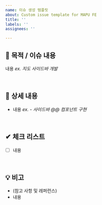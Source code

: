 ```yaml
---
name: 이슈 생성 템플릿
about: Custom issue template for MAPU FE
title: ''
labels: ''
assignees: ''

---
```


## 📌 목적 / 이슈 내용
내용
_ex. 지도 사이드바 개발_

<br>

## 📝 상세 내용
- 내용
_ex.  - 사이드바 @@ 컴포넌트 구현_

<br>

## ✔ 체크 리스트
- [ ] 내용

<br>

## 💡 비고
- (참고 사항 및 레퍼런스)
- 내용
